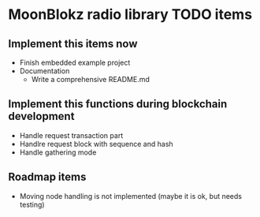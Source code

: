 # MoonBlokz radio library TODO items

## Implement this items now

- Finish embedded example project
- Documentation
  - Write a comprehensive README.md

## Implement this functions during blockchain development

- Handle request transaction part
- Handlre request block with sequence and hash
- Handle gathering mode

## Roadmap items

- Moving node handling is not implemented (maybe it is ok, but needs testing)
